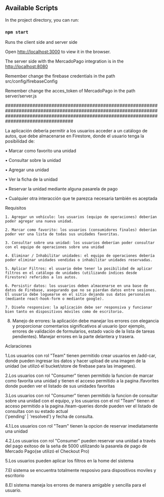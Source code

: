 ## Available Scripts

In the project directory, you can run:

### `npm start`

Runs the client side and server side

Open [http://localhost:3000](http://localhost:3000) to view it in the browser.

The server side with the MercadoPago integration is in the [http://localhost:8080](http://localhost:8080)

Remember change the firebase credentials in the path src/config/firebaseConfig

Remember change the acces_token of MercadoPago in the path server/server.js



#################################################################################################################################################################################################

La aplicación debería permitir a los usuarios acceder a un catálogo de autos, que debe almacenarse en Firestore, donde el usuario tenga la posibilidad de:

• Marcar como favorito una unidad

• Consultar sobre la unidad

• Agregar una unidad

• Ver la ficha de la unidad

• Reservar la unidad mediante alguna pasarela de pago

• Cualquier otra interacción que te parezca necesaria también es aceptada


Requisitos

    1. Agregar un vehículo: los usuarios (equipo de operaciones) deberían poder agregar una nueva unidad.
    
    2. Marcar como favorito: los usuarios (consumidores finales) deberían poder ver una lista de todas sus unidades favoritas.
    
    3. Consultar sobre una unidad: los usuarios deberían poder consultar con el equipo de operaciones sobre una unidad
    
    4. Eliminar / Inhabilitar unidades: el equipo de operaciones debería poder eliminar unidades vendidas o inhabilitar unidades reservadas.
    
    5. Aplicar Filtros: el usuario debe tener la posibilidad de aplicar filtros en el catálogo de unidades (utilizando índices desde Firestore) referidos a los autos.
    
    6. Persistir datos: los usuarios deben almacenarse en una base de datos de Firebase, asegurando que no se pierdan datos entre sesiones. El usuario debe loguearse en el sitio dejando sus datos personales (mediante react-hook-form o mediante google).
    
    7. Diseño responsivo: la aplicación debe ser responsiva y funcionar bien tanto en dispositivos móviles como de escritorio.
    
   8. Manejo de errores: la aplicación debe manejar los errores con elegancia y proporcionar comentarios significativos al usuario (por ejemplo, errores de validación de formularios, estado vacío de la lista de tareas pendientes). Manejar errores en la parte delantera y trasera.


Aclaraciones

   1.Los usuarios con rol "Team" tienen permitido crear usuarios en /add-car, donde pueden ingresar los datos y hacer upload de una imagen de la unidad (se utilizó el bucket/store de firebase para las imagenes).
   
   2.Los usuarios con rol "Consumer" tienen permitido la funcion de marcar como favorita una unidad y tienen el acceso permitido a la pagina /favorites donde pueden ver el listado de sus unidades favoritas
   
   3.Los usuarios con rol "Consumer" tienen permitido la funcion de consultar sobre una unidad con el equipo, y los usuarios con el rol "Team" tienen el acceso permitido a la pagina /team-queries donde pueden ver el listado de consultas con su estado actual     
   ('pending' | 'resolved') y fecha de consulta.
   
   4.1.Los usuarios con rol "Team" tienen la opcion de reservar imediatamente una unidad
   
   4.2.Los usuarios con rol "Consumer" pueden reservar una unidad a través del pago exitoso de la seña de 5000 utilizando la pasarela de pago de Mercado Pago(se utilizó el Checkout Pro)
   
   5.Los usuarios pueden aplicar los filtros en la home del sistema
   
   7.El sistema se encuentra totalmente resposivo para dispositivos moviles y escritorio
   
   8.El sistema maneja los errores de manera amigable y sencilla para el usuario.
   
